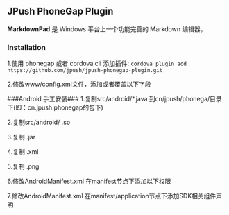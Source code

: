 ## JPush PhoneGap Plugin ##

**MarkdownPad** 是 Windows 平台上一个功能完善的 Markdown 编辑器。

### Installation ###

1.使用 phonegap 或者 cordova cli 添加插件:
`cordova plugin add https://github.com/jpush/jpush-phonegap-plugin.git`

2.修改www/config.xml文件，添加或者覆盖以下字段

###Android 手工安装###
1.复制src/android/*.java 到cn/jpush/phonega/目录下(即：cn.jpush.phonegap的包下)

2.复制src/android/ .so

3.复制 .jar

4.复制 .xml

5.复制 .png

6.修改AndroidManifest.xml 在manifest节点下添加以下权限

7.修改AndroidManifest.xml 在manifest/application节点下添加SDK相关组件声明







